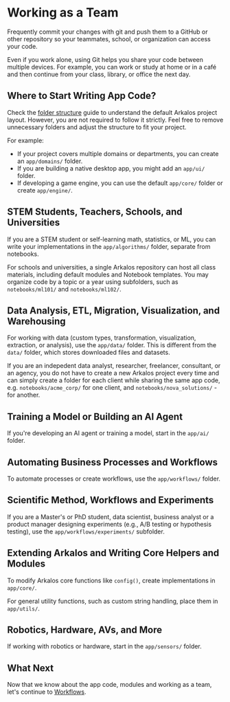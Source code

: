 # Working as a Team

Frequently commit your changes with git and push them to a GitHub or other repository so your teammates, school, or organization can access your code.

Even if you work alone, using Git helps you share your code between multiple devices. For example, you can work or study at home or in a café and then continue from your class, library, or office the next day.

## Where to Start Writing App Code?

Check the [folder structure](/docs/structure) guide to understand the default Arkalos project layout. However, you are not required to follow it strictly. Feel free to remove unnecessary folders and adjust the structure to fit your project.

For example:

- If your project covers multiple domains or departments, you can create an `app/domains/` folder.
- If you are building a native desktop app, you might add an `app/ui/` folder.
- If developing a game engine, you can use the default `app/core/` folder or create `app/engine/`.

## STEM Students, Teachers, Schools, and Universities

If you are a STEM student or self-learning math, statistics, or ML, you can write your implementations in the `app/algorithms/` folder, separate from notebooks.

For schools and universities, a single Arkalos repository can host all class materials, including default modules and Notebook templates. You may organize code by a topic or a year using subfolders, such as `notebooks/ml101/` and `notebooks/ml102/`.

## Data Analysis, ETL, Migration, Visualization, and Warehousing

For working with data (custom types, transformation, visualization, extraction, or analysis), use the `app/data/` folder. This is different from the `data/` folder, which stores downloaded files and datasets.

If you are an indepedent data analyst, researcher, freelancer, consultant, or an agency, you do not have to create a new Arkalos project every time and can simply create a folder for each client while sharing the same app code, e.g. `notebooks/acme_corp/` for one client, and `notebooks/nova_solutions/` - for another.

## Training a Model or Building an AI Agent

If you're developing an AI agent or training a model, start in the `app/ai/` folder.

## Automating Business Processes and Workflows

To automate processes or create workflows, use the `app/workflows/` folder.

## Scientific Method, Workflows and Experiments

If you are a Master's or PhD student, data scientist, business analyst or a product manager designing experiments (e.g., A/B testing or hypothesis testing), use the `app/workflows/experiments/` subfolder.

## Extending Arkalos and Writing Core Helpers and Modules

To modify Arkalos core functions like `config()`, create implementations in `app/core/`.

For general utility functions, such as custom string handling, place them in `app/utils/`.

## Robotics, Hardware, AVs, and More

If working with robotics or hardware, start in the `app/sensors/` folder.



## What Next

Now that we know about the app code, modules and working as a team, let's continue to [Workflows](/docs/workflows).
